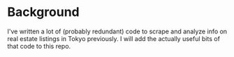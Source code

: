 # Background
I've written a lot of (probably redundant) code to scrape and analyze info on real estate listings in Tokyo previously. I will add the actually useful bits of that code to this repo.
